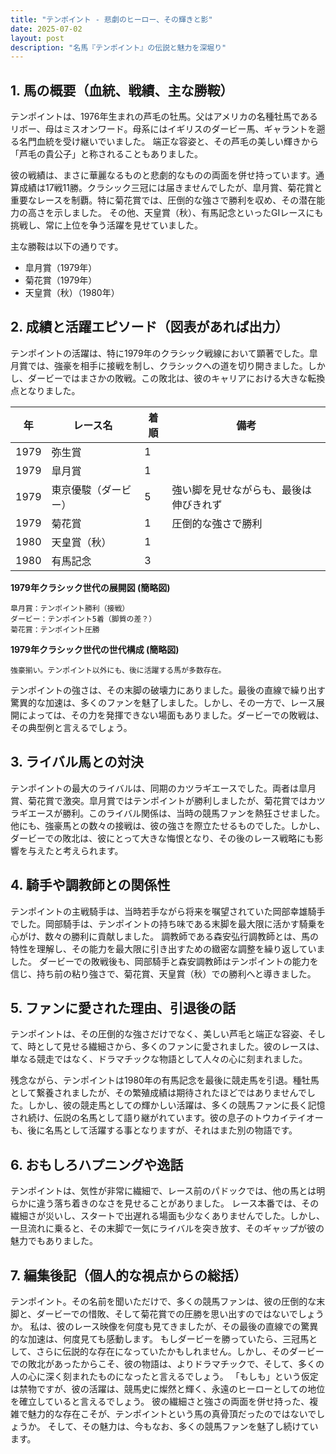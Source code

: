 ```yaml
---
title: "テンポイント - 悲劇のヒーロー、その輝きと影"
date: 2025-07-02
layout: post
description: "名馬『テンポイント』の伝説と魅力を深堀り"
---
```


## 1. 馬の概要（血統、戦績、主な勝鞍）

テンポイントは、1976年生まれの芦毛の牡馬。父はアメリカの名種牡馬であるリボー、母はミスオンワード。母系にはイギリスのダービー馬、ギャラントを遡る名門血統を受け継いでいました。  端正な容姿と、その芦毛の美しい輝きから「芦毛の貴公子」と称されることもありました。

彼の戦績は、まさに華麗なるものと悲劇的なものの両面を併せ持っています。通算成績は17戦11勝。クラシック三冠には届きませんでしたが、皐月賞、菊花賞と重要なレースを制覇。特に菊花賞では、圧倒的な強さで勝利を収め、その潜在能力の高さを示しました。  その他、天皇賞（秋）、有馬記念といったGIレースにも挑戦し、常に上位を争う活躍を見せていました。

主な勝鞍は以下の通りです。

* 皐月賞（1979年）
* 菊花賞（1979年）
* 天皇賞（秋）（1980年）


## 2. 成績と活躍エピソード（図表があれば出力）

テンポイントの活躍は、特に1979年のクラシック戦線において顕著でした。皐月賞では、強豪を相手に接戦を制し、クラシックへの道を切り開きました。しかし、ダービーではまさかの敗戦。この敗北は、彼のキャリアにおける大きな転換点となりました。

| 年 | レース名          | 着順 | 備考                                  |
|---|-----------------|-----|---------------------------------------|
| 1979 | 弥生賞           | 1   |                                       |
| 1979 | 皐月賞           | 1   |                                       |
| 1979 | 東京優駿（ダービー）| 5   | 強い脚を見せながらも、最後は伸びきれず |
| 1979 | 菊花賞           | 1   | 圧倒的な強さで勝利                    |
| 1980 | 天皇賞（秋）     | 1   |                                       |
| 1980 | 有馬記念         | 3   |                                       |


**1979年クラシック世代の展開図 (簡略図)**

```
皐月賞：テンポイント勝利（接戦）
ダービー：テンポイント5着（脚質の差？）
菊花賞：テンポイント圧勝
```

**1979年クラシック世代の世代構成 (簡略図)**

```
強豪揃い。テンポイント以外にも、後に活躍する馬が多数存在。
```

テンポイントの強さは、その末脚の破壊力にありました。最後の直線で繰り出す驚異的な加速は、多くのファンを魅了しました。しかし、その一方で、レース展開によっては、その力を発揮できない場面もありました。ダービーでの敗戦は、その典型例と言えるでしょう。


## 3. ライバル馬との対決

テンポイントの最大のライバルは、同期のカツラギエースでした。両者は皐月賞、菊花賞で激突。皐月賞ではテンポイントが勝利しましたが、菊花賞ではカツラギエースが勝利。このライバル関係は、当時の競馬ファンを熱狂させました。  他にも、強豪馬との数々の接戦は、彼の強さを際立たせるものでした。しかし、ダービーでの敗北は、彼にとって大きな悔恨となり、その後のレース戦略にも影響を与えたと考えられます。


## 4. 騎手や調教師との関係性

テンポイントの主戦騎手は、当時若手ながら将来を嘱望されていた岡部幸雄騎手でした。岡部騎手は、テンポイントの持ち味である末脚を最大限に活かす騎乗を心がけ、数々の勝利に貢献しました。  調教師である森安弘行調教師とは、馬の特性を理解し、その能力を最大限に引き出すための緻密な調整を繰り返していました。  ダービーでの敗戦後も、岡部騎手と森安調教師はテンポイントの能力を信じ、持ち前の粘り強さで、菊花賞、天皇賞（秋）での勝利へと導きました。


## 5. ファンに愛された理由、引退後の話

テンポイントは、その圧倒的な強さだけでなく、美しい芦毛と端正な容姿、そして、時として見せる繊細さから、多くのファンに愛されました。彼のレースは、単なる競走ではなく、ドラマチックな物語として人々の心に刻まれました。

残念ながら、テンポイントは1980年の有馬記念を最後に競走馬を引退。種牡馬として繋養されましたが、その繁殖成績は期待されたほどではありませんでした。しかし、彼の競走馬としての輝かしい活躍は、多くの競馬ファンに長く記憶され続け、伝説の名馬として語り継がれています。彼の息子のトウカイテイオーも、後に名馬として活躍する事となりますが、それはまた別の物語です。


## 6. おもしろハプニングや逸話

テンポイントは、気性が非常に繊細で、レース前のパドックでは、他の馬とは明らかに違う落ち着きのなさを見せることがありました。  レース本番では、その繊細さが災いし、スタートで出遅れる場面も少なくありませんでした。しかし、一旦流れに乗ると、その末脚で一気にライバルを突き放す、そのギャップが彼の魅力でもありました。


## 7. 編集後記（個人的な視点からの総括）

テンポイント。その名前を聞いただけで、多くの競馬ファンは、彼の圧倒的な末脚と、ダービーでの惜敗、そして菊花賞での圧勝を思い出すのではないでしょうか。  私は、彼のレース映像を何度も見てきましたが、その最後の直線での驚異的な加速は、何度見ても感動します。  もしダービーを勝っていたら、三冠馬として、さらに伝説的な存在になっていたかもしれません。しかし、そのダービーでの敗北があったからこそ、彼の物語は、よりドラマチックで、そして、多くの人の心に深く刻まれたものになったと言えるでしょう。  「もしも」という仮定は禁物ですが、彼の活躍は、競馬史に燦然と輝く、永遠のヒーローとしての地位を確立していると言えるでしょう。  彼の繊細さと強さの両面を併せ持った、複雑で魅力的な存在こそが、テンポイントという馬の真骨頂だったのではないでしょうか。  そして、その魅力は、今もなお、多くの競馬ファンを魅了し続けています。
